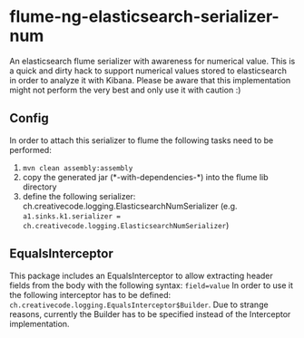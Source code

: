 flume-ng-elasticsearch-serializer-num
=====================================

An elasticsearch flume serializer with awareness for numerical value.
This is a quick and dirty hack to support numerical values stored to elasticsearch in order to analyze it with Kibana.
Please be aware that this implementation might not perform the very best and only use it with caution :)

Config
------
In order to attach this serializer to flume the following tasks need to be performed:  
1. `mvn clean assembly:assembly`  
2. copy the generated jar (\*-with-dependencies-\*) into the flume lib directory  
3. define the following serializer: ch.creativecode.logging.ElasticsearchNumSerializer (e.g. `a1.sinks.k1.serializer = ch.creativecode.logging.ElasticsearchNumSerializer`)  


EqualsInterceptor
-----------------
This package includes an EqualsInterceptor to allow extracting header fields from the body with the following syntax: `field=value`
In order to use it the following interceptor has to be defined: `ch.creativecode.logging.EqualsInterceptor$Builder`.
Due to strange reasons, currently the Builder has to be specified instead of the Interceptor implementation.
